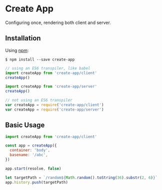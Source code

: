 # Create App
Configuring once, rendering both client and server.

## Installation

Using [npm](https://www.npmjs.com/):

    $ npm install --save create-app

```js
// using an ES6 transpiler, like babel
import createApp from 'create-app/client'
createApp()

import createApp from 'create-app/server'
createApp()

// not using an ES6 transpiler
var createApp = require('create-app/client')
var createApp = require('create-app/server')
```

## Basic Usage
```js
import createApp from 'create-app/client'

const app = createApp({
  container: 'body',
  basename: '/abc',
})

app.start(resolve, false)

let targetPath = `/random${Math.random().toString(36).substr(2, 6)}`
app.history.push(targetPath)
```